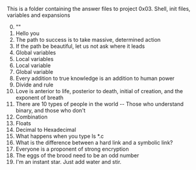 This is a folder containing the answer files to project 0x03. Shell, init files, variables and expansions

0. "<o>"
1. Hello you 
2. The path to success is to take massive, determined action 
3. If the path be beautiful, let us not ask where it leads 
4. Global variables
5. Local variables
6. Local variable
7. Global variable
8. Every addition to true knowledge is an addition to human power
9. Divide and rule
10. Love is anterior to life, posterior to death, initial of creation, and the exponent of breath
11. There are 10 types of people in the world -- Those who understand binary, and those who don't
12. Combination 
13. Floats
14. Decimal to Hexadecimal
15. What happens when you type ls *.c
16. What is the difference between a hard link and a symbolic link?
17. Everyone is a proponent of strong encryption 
18. The eggs of the brood need to be an odd number
19. I'm an instant star. Just add water and stir. 